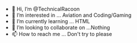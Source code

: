 - 👋 Hi, I’m @TechnicalRacoon
- 👀 I’m interested in ... Aviation and Coding/Gaming
- 🌱 I’m currently learning ... HTML
- 💞️ I’m looking to collaborate on ...Nothing
- 📫 How to reach me ... Don't try to please

<!---
TechnicalRacoon/TechnicalRacoon is a ✨ special ✨ repository because its `README.md` (this file) appears on your GitHub profile.
You can click the Preview link to take a look at your changes.
--->

